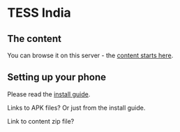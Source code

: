 # TESS India

## The content

You can browse it on this server - the [content starts here](TESSIndia.html).

## Setting up your phone

Please read the [install guide](install-guide.html).

Links to APK files? Or just from the install guide.

Link to content zip file?
